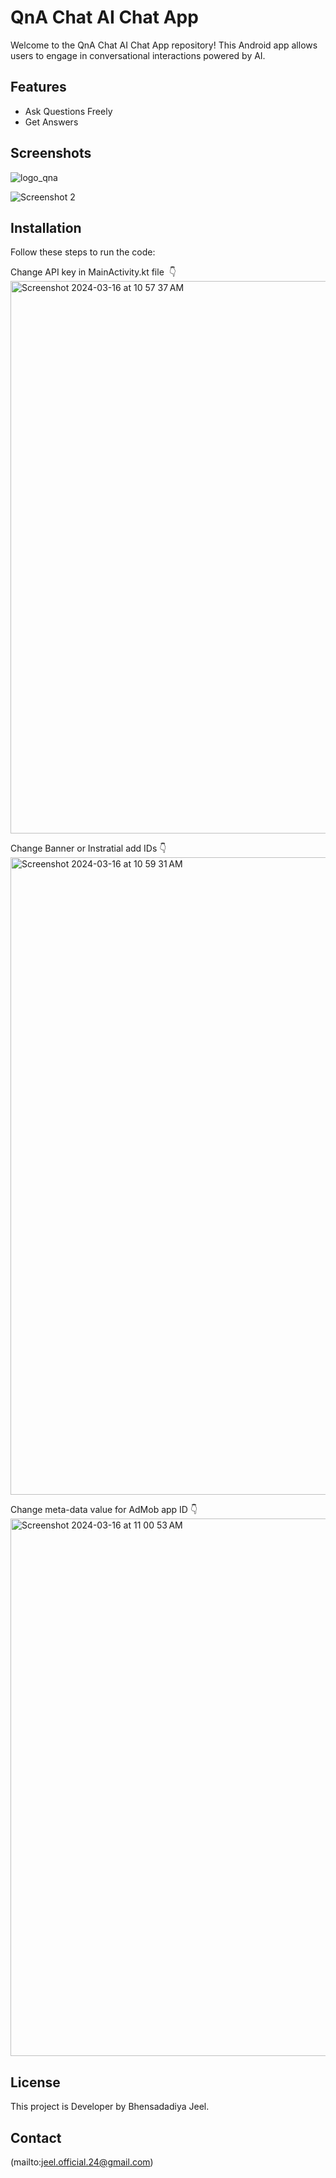 # QnA Chat AI Chat App

Welcome to the QnA Chat AI Chat App repository! This Android app allows users to engage in conversational interactions powered by AI.

## Features

- Ask Questions Freely
- Get Answers

## Screenshots

![logo_qna](https://github.com/jeelpatel001/QnA-Chat-App/assets/124356989/dc2b8e13-be05-4f7c-b61e-db55b5b442aa)

![Screenshot 2](link/to/screenshot2.png)

## Installation

Follow these steps to run the code:

Change API key in MainActivity.kt file  👇
<img width="884" alt="Screenshot 2024-03-16 at 10 57 37 AM" src="https://github.com/jeelpatel001/QnA-Chat-App/assets/124356989/7bf66efe-d157-4ae6-a2be-1b55b44ee89c">

Change Banner or Instratial add IDs  👇
<img width="1020" alt="Screenshot 2024-03-16 at 10 59 31 AM" src="https://github.com/jeelpatel001/QnA-Chat-App/assets/124356989/485eebbb-4f92-4611-ac26-de4feb7f1146">

Change meta-data value for AdMob app ID 👇
<img width="860" alt="Screenshot 2024-03-16 at 11 00 53 AM" src="https://github.com/jeelpatel001/QnA-Chat-App/assets/124356989/91638b73-8f49-4dac-9cbc-ecdfcc69908e">

## License

This project is Developer by Bhensadadiya Jeel.

## Contact

(mailto:jeel.official.24@gmail.com)
